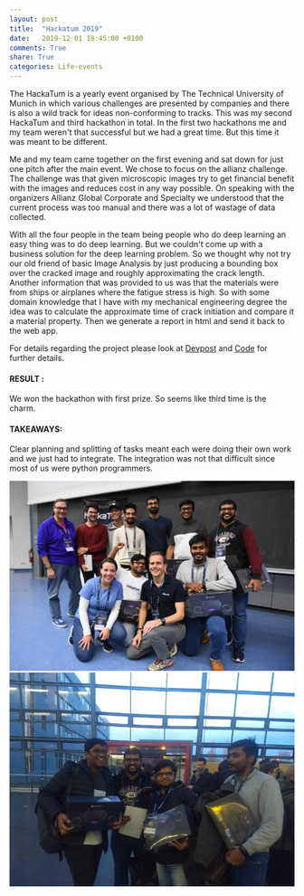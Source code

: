 ```yaml
---
layout: post
title:  "Hackatum 2019"
date:   2019-12-01 18:45:00 +0100
comments: True
share: True
categories: Life-events
---
```


The HackaTum is a yearly event organised by The Technical University of Munich in which various challenges are presented by companies and there is also a wild track for ideas non-conforming to tracks. This was my second HackaTum and third hackathon in total. In the first two hackathons me and my team weren't that successful but we had a great time. But this time it was meant to be different.

Me and my team came together on the first evening and sat down for just one pitch after the main event. We chose to focus on the allianz challenge. The challenge was that given microscopic images try to get financial benefit with the images and reduces cost in any way possible. On speaking with the organizers Allianz Global Corporate and Specialty we understood that the current process was too manual and there was a lot of wastage of data collected.

With all the four people in the team being people who do deep learning an easy thing was to do deep learning. But we couldn't come up with a business solution for the deep learning problem. So we thought why not try our old friend of basic Image Analysis by just producing a bounding box over the cracked image and roughly approximating the crack length. Another information that was provided to us was that the materials were from ships or airplanes where the fatigue stress is high. So with some domain knowledge that I have with my mechanical engineering degree the idea was to calculate the approximate time of crack initiation and compare it a material property. Then we generate a report in html and send it back to the web app.

For details regarding the project please look at [Devpost](https://devpost.com/software/crack-e) and [Code](https://github.com/AbinavRavi/cracke) for further details.

#### RESULT : 
We won the hackathon with first prize. So seems like third time is the charm.

#### TAKEAWAYS: 
Clear planning and splitting of tasks meant each were doing their own work and we just had to integrate. The integration was not that difficult since most of us were python programmers. 

<!---Some Photos:

<div style="text-align: center;">
  <img src="../images/hackathon_2.jpeg" style="width: 200px">
  <img src="../images/hackathon_3.jpeg" style="width: 200px">
</div> --->
![prize winners](</assets/hackathon_2.jpeg>)
![Team cracke](</assets/hackathon_3.jpeg>)
